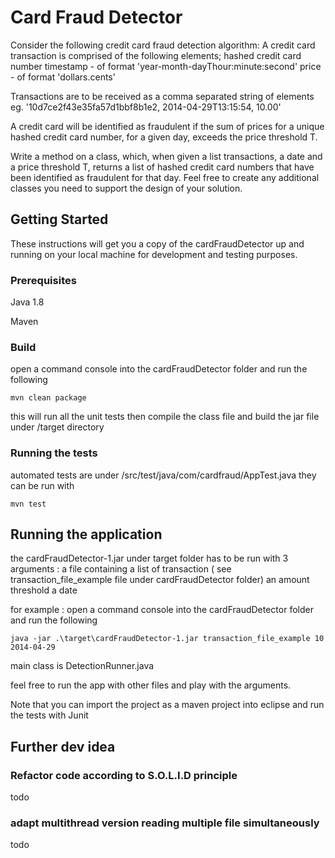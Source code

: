 # Card Fraud Detector

Consider the following credit card fraud detection algorithm:
A credit card transaction is comprised of the following elements;
hashed credit card number
timestamp - of format 'year-month-dayThour:minute:second'
price - of format 'dollars.cents'

Transactions are to be received as a comma separated string of elements eg. '10d7ce2f43e35fa57d1bbf8b1e2, 2014-04-29T13:15:54, 10.00'

A credit card will be identified as fraudulent if the sum of prices for a unique hashed credit card number, for a given day, exceeds the price threshold T.

Write a method on a class, which, when given a list transactions, a date and a price threshold T, returns a list of hashed credit card numbers that have been identified as fraudulent for that day. Feel free to create any additional classes you need to support the design of your solution.

## Getting Started

These instructions will get you a copy of the cardFraudDetector up and running on your local machine for development and testing purposes.

### Prerequisites

Java 1.8

Maven


### Build

open a command console into the cardFraudDetector folder and run the following
```
mvn clean package
```
this will run all the unit tests then compile the class file and build the jar file under /target directory


### Running the tests

automated tests are under /src/test/java/com/cardfraud/AppTest.java
they can be run with 
```
mvn test
```

## Running the application

the cardFraudDetector-1.jar under target folder has to be run with 3 arguments :
a file containing a list of transaction ( see transaction_file_example file under cardFraudDetector folder)
an amount threshold
a date

for example :
open a command console into the cardFraudDetector folder and run the following
```
java -jar .\target\cardFraudDetector-1.jar transaction_file_example 10 2014-04-29
```

main class is DetectionRunner.java

feel free to run the app with other files and play with the arguments.

Note that you can import the project as a maven project into eclipse and run the tests with Junit 

## Further dev idea

### Refactor code according to S.O.L.I.D principle
todo

### adapt multithread version reading multiple file simultaneously
todo
